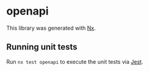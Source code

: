 # openapi

This library was generated with [Nx](https://nx.dev).

## Running unit tests

Run `nx test openapi` to execute the unit tests via [Jest](https://jestjs.io).
